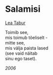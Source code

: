 # Salamisi

[Lea Tabur](./)

Toimib see,  
mis toimub tõeliselt -  
mitte see,  
mis välja paista lased  
\(see vaid näitab  
sinu ego taset\).

_2006_

